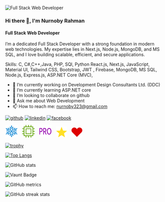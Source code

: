![Full Stack Web Developer](https://media.licdn.com/dms/image/v2/D4D16AQGbBvlqJeX1UQ/profile-displaybackgroundimage-shrink_350_1400/profile-displaybackgroundimage-shrink_350_1400/0/1738779311121?e=1744243200&v=beta&t=QuZ7WIJuZMsFCiQNE36yHJYmbA9KBnFRB6WhYUL1jjQ)

### Hi there 👋, I'm Nurnoby Rahman
#### Full Stack Web Developer


I’m a dedicated Full Stack Developer with a strong foundation in modern web technologies. My expertise lies in Next.js, Node.js, MongoDB, and MS SQL, and I love building scalable, efficient, and secure applications.

Skills: C, C#,C++,Java, PHP, SQl, Python React.js, Next.js, JavaScript, Material UI, Tailwind CSS, Bootstrap, JWT , Firebase, MongoDB, MS SQL, Node.js, Express.js, ASP.NET Core (MVC), 

- 🔭 I’m currently working on Development Design Consultants Ltd. (DDC) 
- 🌱 I’m currently learning ASP.NET core 
- 👯 I’m looking to collaborate on github 
- 💬 Ask me about Web Development 
- 📫 How to reach me: nurnoby323@gmail.com 


[<img src='https://cdn.jsdelivr.net/npm/simple-icons@3.0.1/icons/github.svg' alt='github' height='40'>](https://github.com/nurnoby2588)  [<img src='https://cdn.jsdelivr.net/npm/simple-icons@3.0.1/icons/linkedin.svg' alt='linkedin' height='40'>](https://www.linkedin.com/in/nurnoby2588/)  [<img src='https://cdn.jsdelivr.net/npm/simple-icons@3.0.1/icons/facebook.svg' alt='facebook' height='40'>](https://www.facebook.com/nurnoby2588)  

<a href='https://archiveprogram.github.com/'><img src='https://raw.githubusercontent.com/acervenky/animated-github-badges/master/assets/acbadge.gif' width='40' height='40'></a> <a href='https://docs.github.com/en/developers'><img src='https://raw.githubusercontent.com/acervenky/animated-github-badges/master/assets/devbadge.gif' width='40' height='40'></a> <a href='https://github.com/pricing'><img src='https://raw.githubusercontent.com/acervenky/animated-github-badges/master/assets/pro.gif' width='40' height='40'></a> <a href='https://stars.github.com/'><img src='https://raw.githubusercontent.com/acervenky/animated-github-badges/master/assets/starbadge.gif' width='35' height='35'></a> <a href='https://docs.github.com/en/github/supporting-the-open-source-community-with-github-sponsors'><img src='https://raw.githubusercontent.com/acervenky/animated-github-badges/master/assets/sponsorbadge.gif' width='35' height='35'></a> 

[![trophy](https://github-profile-trophy.vercel.app/?username=nurnoby2588)](https://github.com/ryo-ma/github-profile-trophy)

[![Top Langs](https://github-readme-stats.vercel.app/api/top-langs/?username=nurnoby2588)](https://github.com/anuraghazra/github-readme-stats)

![GitHub stats](https://github-readme-stats.vercel.app/api?username=nurnoby2588&show_icons=true&count_private=true)  

![Vaunt Badge](https://api.vaunt.dev/v1/github/entities/nurnoby2588/contributions?format=svg&private=true)  

![GitHub metrics](https://metrics.lecoq.io/nurnoby2588)  

![GitHub streak stats](https://streak-stats.demolab.com/?user=nurnoby2588)  

